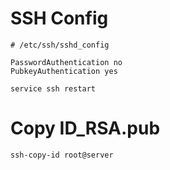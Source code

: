 # SSH Config
```
# /etc/ssh/sshd_config

PasswordAuthentication no
PubkeyAuthentication yes
```
```
service ssh restart
```
# Copy ID_RSA.pub
```
ssh-copy-id root@server
```
